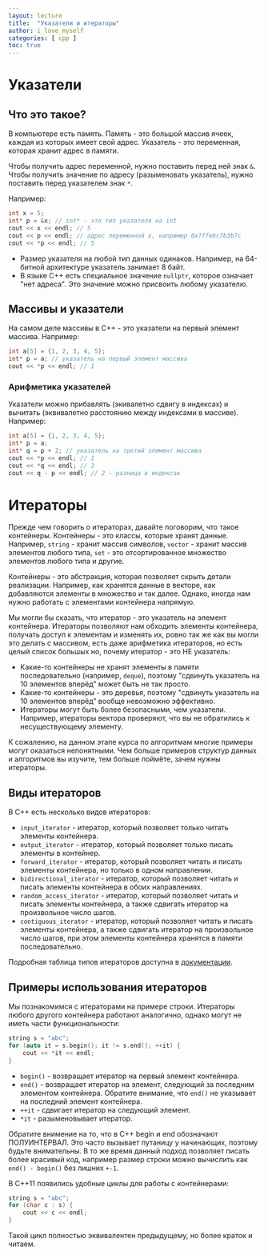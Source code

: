 ```yaml
---
layout: lecture
title:  "Указатели и итераторы"
author: i_love_myself
categories: [ cpp ]
toc: true
---
```


# Указатели

## Что это такое?

В компьютере есть память. Память - это большой массив ячеек, каждая из которых имеет свой адрес. Указатель - это переменная, которая хранит адрес в памяти.

Чтобы получить адрес переменной, нужно поставить перед ней знак `&`. Чтобы получить значение по адресу (разыменовать указатель), нужно поставить перед указателем знак `*`.

Например:

```cpp
int x = 5;
int* p = &x; // int* - это тип указателя на int
cout << x << endl; // 5
cout << p << endl; // адрес переменной x, например 0x7ffebc7b3b7c
cout << *p << endl; // 5
```

* Размер указателя на любой тип данных одинаков. Например, на 64-битной архитектуре указатель занимает 8 байт.
* В языке C++ есть специальное значение `nullptr`, которое означает "нет адреса". Это значение можно присвоить любому указателю.

## Массивы и указатели

На самом деле массивы в C++ - это указатели на первый элемент массива. Например:

```cpp
int a[5] = {1, 2, 3, 4, 5};
int* p = a; // указатель на первый элемент массива
cout << *p << endl; // 1
```

### Арифметика указателей

Указатели можно прибавлять (экивалетно сдвигу в индексах) и вычитать (эквивалетно расстоянию между индексами в массиве). Например:

```cpp
int a[5] = {1, 2, 3, 4, 5};
int* p = a;
int* q = p + 2; // указатель на третий элемент массива
cout << *p << endl; // 1
cout << *q << endl; // 3
cout << q - p << endl; // 2 - разница в индексах
```

# Итераторы

Прежде чем говорить о итераторах, давайте поговорим, что такое контейнеры. Контейнеры - это классы, которые хранят данные. Например, `string` - хранит массив символов, `vector` - хранит массив элементов любого типа, `set` - это отсортированное множество элементов любого типа и другие.

Контейнеры - это абстракция, которая позволяет скрыть детали реализации. Например, как хранятся данные в векторе, как добавляются элементы в множество и так далее. Однако, иногда нам нужно работать с элементами контейнера напрямую.

Мы могли бы сказать, что итератор - это указатель на элемент контейнера. Итераторы позволяют нам обходить элементы контейнера, получать доступ к элементам и изменять их, ровно так же как вы могли это делать с массивом, есть даже арифметика итераторов, но есть целый список большых но, почему итератор - это НЕ указатель:

* Какие-то контейнеры не хранят элементы в памяти последовательно (например, `deque`), поэтому "сдвинуть указатель на 10 элементов вперёд" может быть не так просто.
* Какие-то контейнеры - это деревья, поэтому "сдвинуть указатель на 10 элементов вперёд" вообще невозможно эффективно.
* Итераторы могут быть более безопасными, чем указатели. Например, итераторы вектора проверяют, что вы не обратились к несуществующему элементу.

К сожалению, на данном этапе курса по алгоритмам многие примеры могут оказаться непонятными. Чем больше примеров структур данных и алгоритмов вы изучите, тем больше поймёте, зачем нужны итераторы.

## Виды итераторов

В C++ есть несколько видов итераторов:

* `input_iterator` - итератор, который позволяет только читать элементы контейнера.
* `output_iterator` - итератор, который позволяет только писать элементы в контейнер.
* `forward_iterator` - итератор, который позволяет читать и писать элементы контейнера, но только в одном направлении.
* `bidirectional_iterator` - итератор, который позволяет читать и писать элементы контейнера в обоих направлениях.
* `random_access_iterator` - итератор, который позволяет читать и писать элементы контейнера, а также сдвигать итератор на произвольное число шагов.
* `contiguous_iterator` - итератор, который позволяет читать и писать элементы контейнера, а также сдвигать итератор на произвольное число шагов, при этом элементы контейнера хранятся в памяти последовательно.

Подробная таблица типов итераторов доступна в [документации](https://en.cppreference.com/w/cpp/iterator).

## Примеры использования итераторов

Мы познакомимся с итераторами на примере строки. Итераторы любого другого контейнера работают аналогично, однако могут не иметь части функциональности:

```cpp
string s = "abc";
for (auto it = s.begin(); it != s.end(); ++it) {
    cout << *it << endl;
}
```

* `begin()` - возвращает итератор на первый элемент контейнера.
* `end()` - возвращает итератор на элемент, следующий за последним элементом контейнера. Обратите внимание, что `end()` не указывает на последний элемент контейнера.
* `++it` - сдвигает итератор на следующий элемент.
* `*it` - разыменовывает итератор.

Обратите внимение на то, что в C++ begin и end обозначают ПОЛУИНТЕРВАЛ. Это часто вызывает путаницу у начинающих, поэтому будьте внимательны. В то же время данный подход позволяет писать более красивый код, например размер строки можно вычислить как ```end() - begin()``` без лишних `+-1`.

В C++11 появились удобные циклы для работы с контейнерами:

```cpp
string s = "abc";
for (char c : s) {
    cout << c << endl;
}
```

Такой цикл полностью эквивалентен предыдущему, но более краток и читаем.
